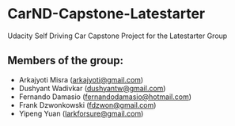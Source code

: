 # CarND-Capstone-Latestarter
Udacity Self Driving Car Capstone Project for the Latestarter Group

## Members of the group:
* Arkajyoti Misra (arkajyoti@gmail.com)
* Dushyant Wadivkar (dushyantw@gmail.com)
* Fernando Damasio (fernandodamasio@hotmail.com)
* Frank Dzwonkowski (fdzwon@gmail.com)
* Yipeng Yuan (larkforsure@gmail.com)
